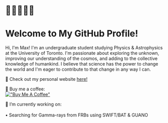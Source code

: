 # 🧙‍♂️🐚📡💫 
# Welcome to My GitHub Profile!

Hi, I'm Max! I'm an undergraduate student studying Physics & Astrophysics at the University of Toronto. I'm passionate about exploring the unknown, improving our understanding of the cosmos, and adding to the collective knowledge of humankind. I believe that science has the power to change the world and I'm eager to contribute to that change in any way I can.<br> 

🔗 Check out my personal website [here!](https://afinemax.github.io/afinemax1/) <br> 

💸 Buy me a coffee:<br> 
[!["Buy Me A Coffee"](https://www.buymeacoffee.com/assets/img/custom_images/orange_img.png)](https://www.buymeacoffee.com/afinemax) <br>

🔭 I’m currently working on:<br>  
•  Searching for Gamma-rays from FRBs using SWIFT/BAT & GUANO


<!--
# 🧙‍♂️🐚📡💫 About Me:

🔗 Check out my perosnal website [here!](https://afinemax.github.io/afinemax1/) <br> 

🔭 I’m currently working on:<br>        •  Searching for Gamma-rays from FRBs using SWIFT/BAT & GUANO<br><br>👯 I’m looking to collaborate on<br>        •  Anything astronomy!<br>        •  RaspberryPi projects<br>        •  Basic Algorithm trading <br><br><br>💬 Ask me about<br>        •  My research!<br>


[!["Buy Me A Coffee"](https://www.buymeacoffee.com/assets/img/custom_images/orange_img.png)](https://www.buymeacoffee.com/afinemax)

# 📊 GitHub Stats:
![](https://github-readme-stats.vercel.app/api?username=afinemax&theme=dark&hide_border=true&include_all_commits=false&count_private=false)<br/>
![](https://github-readme-streak-stats.herokuapp.com/?user=afinemax&theme=dark&hide_border=true)<br/>
![](https://github-readme-stats.vercel.app/api/top-langs/?username=afinemax&theme=dark&hide_border=true&include_all_commits=false&count_private=false&layout=compact)


### ✍️ Random Dev Quote
![](https://quotes-github-readme.vercel.app/api?type=horizontal&theme=radical)

---
[![](https://visitcount.itsvg.in/api?id=afinemax&icon=0&color=0)](https://visitcount.itsvg.in)

<!-- Proudly created with GPRM ( https://gprm.itsvg.in ) -->
